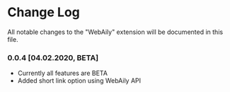 # Change Log

All notable changes to the "WebAily" extension will be documented in this file.

### 0.0.4 [04.02.2020, BETA]

- Currently all features are BETA
- Added short link option using WebAily API